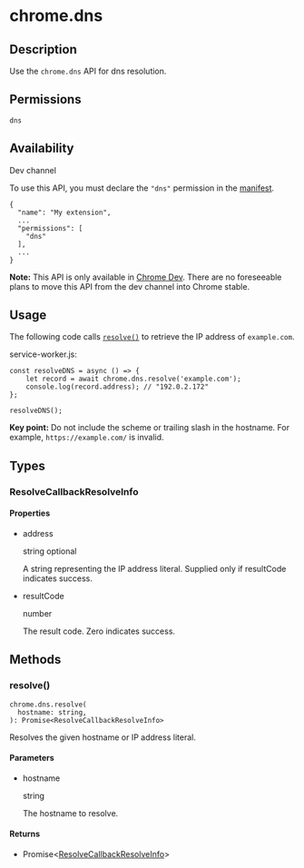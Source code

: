 # chrome.dns

## Description

Use the `chrome.dns` API for dns resolution.

## Permissions

`dns`

## Availability

Dev channel

To use this API, you must declare the `"dns"` permission in the [manifest](/docs/extensions/mv3/manifest).

```
{
  "name": "My extension",
  ...
  "permissions": [
    "dns"
  ],
  ...
}
```

**Note:** This API is only available in [Chrome Dev](https://www.google.com/chrome/dev/). There are no foreseeable plans to move this API from the dev channel into Chrome stable.

## Usage

The following code calls [`resolve()`](#method-resolve) to retrieve the IP address of `example.com`.

service-worker.js:

```
const resolveDNS = async () => {
    let record = await chrome.dns.resolve('example.com');
    console.log(record.address); // "192.0.2.172"
};

resolveDNS();
```

**Key point:** Do not include the scheme or trailing slash in the hostname. For example, `https://example.com/` is invalid.

## Types

### ResolveCallbackResolveInfo

#### Properties

- address
  
  string optional
  
  A string representing the IP address literal. Supplied only if resultCode indicates success.
- resultCode
  
  number
  
  The result code. Zero indicates success.

## Methods

### resolve()

```
chrome.dns.resolve(
  hostname: string,
): Promise<ResolveCallbackResolveInfo>
```

Resolves the given hostname or IP address literal.

#### Parameters

- hostname
  
  string
  
  The hostname to resolve.

#### Returns

- Promise&lt;[ResolveCallbackResolveInfo](#type-ResolveCallbackResolveInfo)&gt;